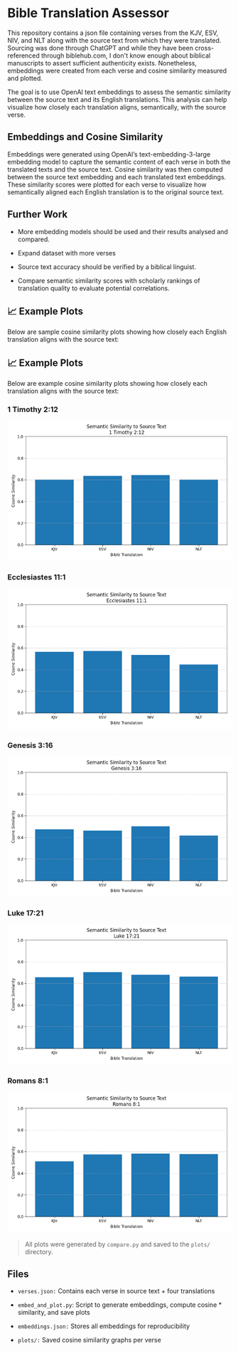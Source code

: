 # Bible Translation Assessor

This repository contains a json file containing verses from the KJV, ESV, NIV, and NLT along with the source text from which they were translated. Sourcing was done through ChatGPT and while they have been cross-referenced through biblehub.com, I don't know enough about biblical manuscripts to assert sufficient authenticity exists. Nonetheless, embeddings were created from each verse and cosine similarity measured and plotted. 

The goal is to use OpenAI text embeddings to assess the semantic similarity between the source text and its English translations. This analysis can help visualize how closely each translation aligns, semantically, with the source verse.

## Embeddings and Cosine Similarity 
Embeddings were generated using OpenAI’s text-embedding-3-large embedding model to capture the semantic content of each verse in both the translated texts and the source text. Cosine similarity was then computed between the source text embedding and each translated text embeddings. These similarity scores were plotted for each verse to visualize how semantically aligned each English translation is to the original source text.

## Further Work
* More embedding models should be used and their results analysed and compared. 

* Expand dataset with more verses 

* Source text accuracy should be verified by a biblical linguist. 

* Compare semantic similarity scores with scholarly rankings of translation quality to evaluate potential correlations.

## 📈 Example Plots

Below are sample cosine similarity plots showing how closely each English translation aligns with the source text:

## 📈 Example Plots

Below are example cosine similarity plots showing how closely each translation aligns with the source text:

### 1 Timothy 2:12  
![1 Timothy 2:12](plots/1_Timothy_2-12.png)

### Ecclesiastes 11:1  
![Ecclesiastes 11:1](plots/Ecclesiastes_11-1.png)

### Genesis 3:16  
![Genesis 3:16](plots/Genesis_3-16.png)

### Luke 17:21  
![Luke 17:21](plots/Luke_17-21.png)

### Romans 8:1  
![Romans 8:1](plots/Romans_8-1.png)

> All plots were generated by `compare.py` and saved to the `plots/` directory.


## Files
* `verses.json:` Contains each verse in source text + four translations

* `embed_and_plot.py`: Script to generate embeddings, compute cosine * similarity, and save plots

* `embeddings.json:` Stores all embeddings for reproducibility

* `plots/:` Saved cosine similarity graphs per verse